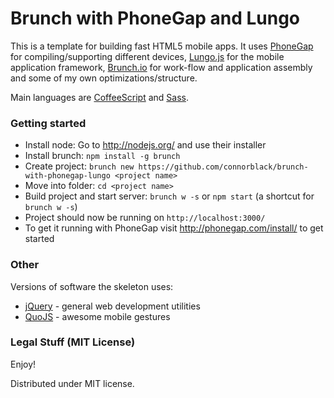 # Brunch with PhoneGap and Lungo
This is a template for building fast HTML5 mobile apps. It uses [PhoneGap](http://phonegap.com/) for compiling/supporting different devices, [Lungo.js](http://lungo.tapquo.com/) for the mobile application framework, [Brunch.io](http://brunch.io/) for work-flow and application assembly and some of my own optimizations/structure.

Main languages are [CoffeeScript](http://coffeescript.org/) and [Sass](http://sass-lang.com/).

### Getting started
* Install node: Go to http://nodejs.org/ and use their installer
* Install brunch: `npm install -g brunch`
* Create project: `brunch new https://github.com/connorblack/brunch-with-phonegap-lungo <project name>`
* Move into folder: `cd <project name>`
* Build project and start server: `brunch w -s` or `npm start` (a shortcut for `brunch w -s`)
* Project should now be running on `http://localhost:3000/`
* To get it running with PhoneGap visit http://phonegap.com/install/ to get started

### Other
Versions of software the skeleton uses:

* [jQuery](http://jquery.com/) - general web development utilities
* [QuoJS](http://quojs.tapquo.com/) - awesome mobile gestures

### Legal Stuff (MIT License)

Enjoy!

Distributed under MIT license.
